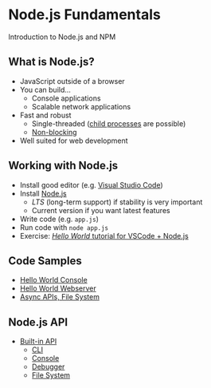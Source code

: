 # Node.js Fundamentals

Introduction to Node.js and NPM


<!-- .slide: class="left" -->
## What is Node.js?

* JavaScript outside of a browser
* You can build...
  * Console applications
  * Scalable network applications
* Fast and robust
  * Single-threaded ([child processes](https://nodejs.org/api/child_process.html) are possible)
  * [Non-blocking](https://nodejs.org/en/docs/guides/blocking-vs-non-blocking/)
* Well suited for web development


<!-- .slide: class="left" -->
## Working with Node.js

* Install good editor (e.g. [Visual Studio Code](https://code.visualstudio.com))
* Install [Node.js](https://nodejs.org/en/)
  * *LTS* (long-term support) if stability is very important
  * Current version if you want latest features
* Write code (e.g. `app.js`)
* Run code with `node app.js`
* Exercise: [*Hello World* tutorial for VSCode + Node.js](https://code.visualstudio.com/docs/nodejs/nodejs-tutorial#_hello-world)


<!-- .slide: class="left" -->
## Code Samples

* [Hello World Console](https://github.com/rstropek/htl-mobile-computing/blob/master/node-fundamentals/0010-hello-world-console/app.js)
* [Hello World Webserver](https://github.com/rstropek/htl-mobile-computing/blob/master/node-fundamentals/0020-hello-world-server/app.js)
* [Async APIs, File System](https://github.com/rstropek/htl-mobile-computing/blob/master/node-fundamentals/0030-file-system/app.js)


<!-- .slide: class="left" -->
## Node.js API

* [Built-in API](https://nodejs.org/api/)
  * [CLI](https://nodejs.org/api/cli.html)
  * [Console](https://nodejs.org/api/console.html)
  * [Debugger](https://nodejs.org/api/debugger.html)
  * [File System](https://nodejs.org/api/fs.html)




